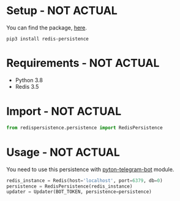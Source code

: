 # Setup - NOT ACTUAL
You can find the package, [here](https://pypi.org/project/redis-persistence/).
```
pip3 install redis-persistence
```

# Requirements - NOT ACTUAL
* Python 3.8
* Redis 3.5

# Import - NOT ACTUAL
```python
from redispersistence.persistence import RedisPersistence
```

# Usage - NOT ACTUAL
You need to use this persistence with [pyton-telegram-bot](https://github.com/python-telegram-bot/python-telegram-bot) module.
```python
redis_instance = Redis(host='localhost', port=6379, db=0)
persistence = RedisPersistence(redis_instance)
updater = Updater(BOT_TOKEN, persistence=persistence)
```
